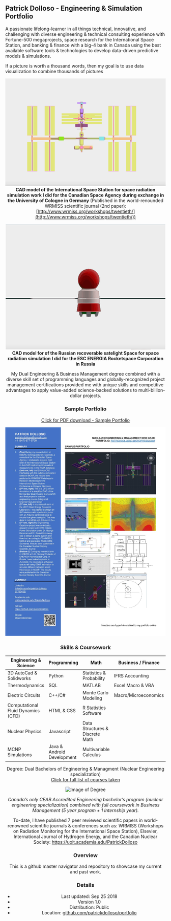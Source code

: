 ## Patrick Dolloso - Engineering & Simulation Portfolio
A passionate lifelong-learner in all things technical, innovative, and challenging with diverse engineering & technical consulting experience with Fortune-500 megaprojects, space research for the International Space Station, and banking & finance with a big-4 bank in Canada using the best available software tools & technologies to develop data-driven predictive models & simulations.

If a picture is worth a thousand words, then my goal is to use data visualization to combine thousands of pictures 
<center>

![alt text](https://github.com/patrickdolloso/Portfolio/blob/master/images/gifs/ISS%20CAD%20gif.gif?raw=true)
<b>CAD model of the International Space Station for space radiation simulation work I did for the Canadian Space Agency during exchange in the University of Cologne in Germany</b> (Published in the world-renounded WRMISS scientific journal (2nd paper): [http://www.wrmiss.org/workshops/twentieth/](http://www.wrmiss.org/workshops/twentieth/))

![alt text](https://github.com/patrickdolloso/Portfolio/blob/master/images/gifs/BION%20CAD%20gif.gif?raw=true)
<b>CAD model for of the Russian recoverable satelight Space for space radiation simulation I did for the ESC ENERGIA Rocketspace Corporation in Russia</b>

My Dual Engineering & Business Management degree combined with a diverse skill set of programming languages and globally-recognized project management certifications provided me with unique skills and competitive advantages to apply value-added science-backed solutions to multi-billion-dollar projects.


### Sample Portfolio

[Click for PDF download - Sample Portfolio](https://patrickdolloso.files.wordpress.com/2018/09/patrick-dolloso-portfolio.pdf)
<br>

![alt text](https://github.com/patrickdolloso/Portfolio/blob/master/images/Patrick%20Dolloso%20Sample%20Portfolio.jpg?raw=true)

### Skills & Coursework

Engineering & Science | Programming | Math | Business / Finance
--------|-------|----- |--- 
3D AutoCad & Solidworks | Python | Statistics & Probability | IFRS Accounting 
Thermodynamics | SQL | MATLAB | Excel Macro & VBA  
Electric Circuits | C++/C# | Monte Carlo Modeling| Macro/Microeconomics
Computational Fluid Dynamics (CFD) | HTML & CSS | R Statistics Software
Nuclear Physics | Javascript | Data Structures & Discrete Math| 
MCNP Simulations | Java & Android Development | Multivariable Calculus

Degree: Dual Bachelors of Engineering & Managment (Nuclear Engineering specialization)
<br>
[Click for full list of courses taken](https://patrickdolloso.wordpress.com/education/)

![Image of Degree](https://patrickdolloso.files.wordpress.com/2018/09/patrick-dolloso-degree-scan-b-eng-mgmt.jpg?w=768)

*Canada’s only CEAB Accredited Engineering bachelor’s program (nuclear engineering specialization) combined with full coursework in Business Management (5 year program + 1 Internship year).*

To-date, I have published 7 peer reviewed scientific papers in world-renowned scientific journals & conferences such as: WRMISS (Workshops on Radiation Monitoring for the International Space Station), Elsevier, International Journal of Hydrogen Energy, and the Canadian Nuclear Society: https://uoit.academia.edu/PatrickDolloso

### Overview

This is a github master navigator and repository to showcase my current and past work.

### Details
* Last updated: Sep 25 2018
* Version 1.0
* Distribution: Public
* Location:
[github.com/patrickdolloso/portfolio](https://github.com/patrickdolloso/Portfolio)
